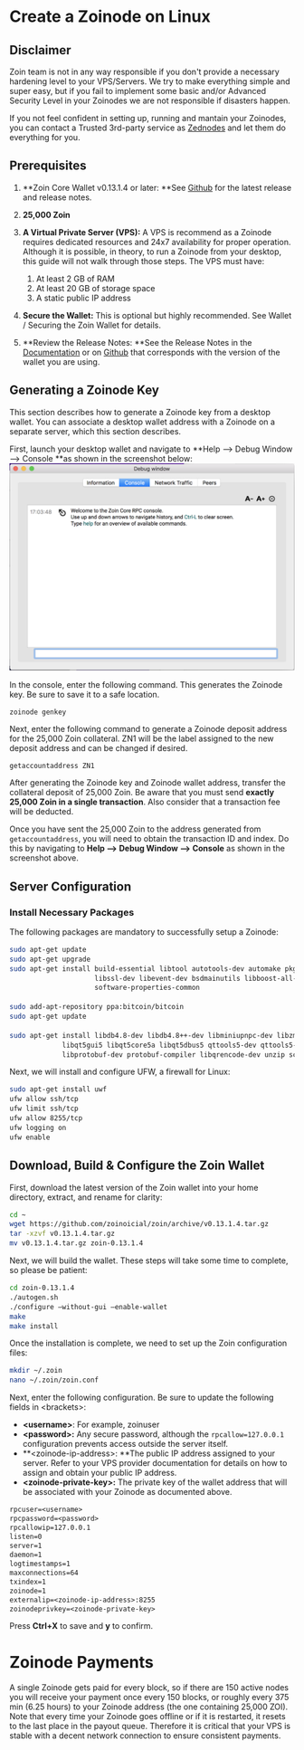 # Create a Zoinode on Linux

## Disclaimer

Zoin team is not in any way responsible if you don't provide a necessary hardening level to your VPS/Servers. We try to make everything simple and super easy, but if you fail to implement some basic and/or Advanced Security Level in your Zoinodes we are not responsible if disasters happen.

If you not feel confident in setting up, running and mantain your Zoinodes, you can contact a Trusted 3rd-party service as [Zednodes](http://zednode.com/) and let them do everything for you.

## Prerequisites

1. **Zoin Core Wallet v0.13.1.4 or later: **See [Github](https://github.com/zoinofficial/zoin/releases) for the latest release and release notes.

2. **25,000 Zoin**

3. **A Virtual Private Server \(VPS\):** A VPS is recommend as a Zoinode requires dedicated resources and 24x7 availability for proper operation.  Although it is possible, in theory, to run a Zoinode from your desktop, this guide will not walk through those steps.  The VPS must have:  
   1. At least 2 GB of RAM  
   2. At least 20 GB of storage space  
   3. A static public IP address

4. **Secure the Wallet:** This is optional but highly recommended.  See Wallet / Securing the Zoin Wallet for details.

5. **Review the Release Notes: **See the Release Notes in the [Documentation](/introduction/release-notes.md) or on [Github](https://github.com/zoinofficial/zoin/releases) that corresponds with the version of the wallet you are using.

## Generating a Zoinode Key

This section describes how to generate a Zoinode key from a desktop wallet.  You can associate a desktop wallet address with a Zoinode on a separate server, which this section describes.

First, launch your desktop wallet and navigate to **Help --&gt; Debug Window --&gt; Console **as shown in the screenshot below:  
![](/assets/wallet-console.png)

In the console, enter the following command.  This generates the Zoinode key.  Be sure to save it to a safe location.

```
zoinode genkey
```

Next, enter the following command to generate a Zoinode deposit address for the 25,000 Zoin collateral.  ZN1 will be the label assigned to the new deposit address and can be changed if desired.

```
getaccountaddress ZN1
```

After generating the Zoinode key and Zoinode wallet address, transfer the collateral deposit of 25,000 Zoin.  Be aware that you must send **exactly 25,000 Zoin in a single transaction**.  Also consider that a transaction fee will be deducted.

Once you have sent the 25,000 Zoin to the address generated from `getaccountaddress`, you will need to obtain the transaction ID and index.  Do this by navigating to **Help --&gt; Debug Window --&gt; Console** as shown in the screenshot above.

## Server Configuration

### Install Necessary Packages

The following packages are mandatory to successfully setup a Zoinode:

```bash
sudo apt-get update
sudo apt-get upgrade
sudo apt-get install build-essential libtool autotools-dev automake pkg-config \
                     libssl-dev libevent-dev bsdmainutils libboost-all-dev \
                     software-properties-common

sudo add-apt-repository ppa:bitcoin/bitcoin
sudo apt-get update

sudo apt-get install libdb4.8-dev libdb4.8++-dev libminiupnpc-dev libzmq3-dev \
             libqt5gui5 libqt5core5a libqt5dbus5 qttools5-dev qttools5-dev-tools \
             libprotobuf-dev protobuf-compiler libqrencode-dev unzip screen
```

Next, we will install and configure UFW, a firewall for Linux:

```bash
sudo apt-get install uwf
ufw allow ssh/tcp
ufw limit ssh/tcp
ufw allow 8255/tcp
ufw logging on
ufw enable
```

## Download, Build & Configure the Zoin Wallet

First, download the latest version of the Zoin wallet into your home directory, extract, and rename for clarity:

```bash
cd ~
wget https://github.com/zoinoicial/zoin/archive/v0.13.1.4.tar.gz
tar -xzvf v0.13.1.4.tar.gz
mv v0.13.1.4.tar.gz zoin-0.13.1.4
```

Next, we will build the wallet.  These steps will take some time to complete, so please be patient:

```bash
cd zoin-0.13.1.4
./autogen.sh
./configure –without-gui –enable-wallet
make
make install
```

Once the installation is complete, we need to set up the Zoin configuration files:

```bash
mkdir ~/.zoin
nano ~/.zoin/zoin.conf
```

Next, enter the following configuration.  Be sure to update the following fields in &lt;brackets&gt;:

* **&lt;username&gt;**: For example, zoinuser
* **&lt;password&gt;:** Any secure password, although the `rpcallow=127.0.0.1` configuration prevents access outside the server itself.
* **&lt;zoinode-ip-address&gt;: **The public IP address assigned to your server.  Refer to your VPS provider documentation for details on how to assign and obtain your public IP address.
* **&lt;zoinode-private-key&gt;:** The private key of the wallet address that will be associated with your Zoinode as documented above.

```
rpcuser=<username>
rpcpassword=<password>
rpcallowip=127.0.0.1
listen=0
server=1
daemon=1
logtimestamps=1
maxconnections=64
txindex=1
zoinode=1
externalip=<zoinode-ip-address>:8255
zoinodeprivkey=<zoinode-private-key>
```

Press **Ctrl+X** to save and **y** to confirm.

# Zoinode Payments

A single Zoinode gets paid for every block, so if there are 150 active nodes you will receive your payment once every 150 blocks, or roughly every 375 min \(6.25 hours\) to your Zoinode address \(the one containing 25,000 ZOI\).  Note that every time your Zoinode goes offline or if it is restarted, it resets to the last place in the payout queue.  Therefore it is critical that your VPS is stable with a decent network connection to ensure consistent payments.

